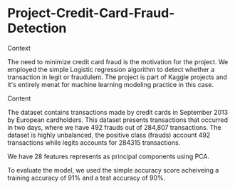 # Project-Credit-Card-Fraud-Detection
Context

The need to minimize credit card fraud is the motivation for the project. We employed the simple Logistic regression algorithm to detect whether a transaction in legit or fraudulent. The project is part of Kaggle projects and it's entirely menat for machine learning modeling practice in this case.

Content

The dataset contains transactions made by credit cards in September 2013 by European cardholders.
This dataset presents transactions that occurred in two days, where we have 492 frauds out of 284,807 transactions. The dataset is highly unbalanced, the positive class (frauds) account 492 transactions while legits accounts for 284315 transactions.

We have 28 features represents as principal components using PCA.

To evaluate the model, we used the simple accuracy score acheiveing a training accuracy of 91% and a test accuracy of 90%.




